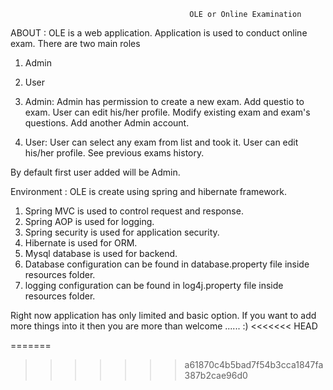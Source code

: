 											OLE or Online Examination

ABOUT : OLE is a web application. Application is used to conduct online exam.
There are two main roles 
1. Admin
2. User 

1. Admin: Admin has permission to create a new exam. Add questio  to exam.
          User can edit his/her profile.
          Modify existing exam and exam's questions.
          Add another Admin account.

2. User: User can select any exam from list and took it.
         User can edit his/her profile.
         See previous exams history. 


By default first user added will be Admin.


Environment : OLE is create using spring and hibernate framework. 

1. Spring MVC is used to control request and response.
2. Spring AOP is used for logging.
3. Spring security is used for application security.
4. Hibernate is used for ORM.
5. Mysql database is used for backend.
6. Database configuration can be found in database.property file inside resources folder.
7. logging configuration can be found in log4j.property file inside resources folder.



Right now application has only limited and basic option.
If you want to add more things into it then you are more than welcome ...... :)
<<<<<<< HEAD

=======
>>>>>>> a61870c4b5bad7f54b3cca1847fa387b2cae96d0
